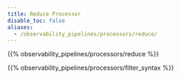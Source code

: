 ```yaml
---
title: Reduce Processor
disable_toc: false
aliases:
  - /observability_pipelines/processors/reduce/
---
```


{{% observability_pipelines/processors/reduce %}}

{{% observability_pipelines/processors/filter_syntax %}}